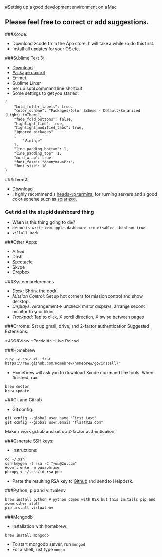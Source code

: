 #Setting up a good development environment on a Mac

## Please feel free to correct or add suggestions.

###Xcode:
* Download Xcode from the App store. It will take a while so do this first.
* Install all updates for your OS etc.

###Sublime Text 3:
* [Download](http://www.sublimetext.com/)
* [Package control](https://sublime.wbond.net/installation)
* Emmet
* Sublime Linter
* Set up [subl command line shortcut](http://stackoverflow.com/questions/16199581/opening-sublime-text-on-command-line-as-subl-on-mac-os)
* Some settings to get you started:

````
{
	"bold_folder_labels": true,
	"color_scheme": "Packages/Color Scheme - Default/Solarized (Light).tmTheme",
	"fade_fold_buttons": false,
	"highlight_line": true,
	"highlight_modified_tabs": true,
	"ignored_packages":
	[
		"Vintage"
	],
	"line_padding_bottom": 1,
	"line_padding_top": 1,
	"word_wrap": true,
	"font_face": "AnonymousPro",
	"font_size": 18
}
````
###iTerm2:
* [Download](http://www.iterm2.com/#/section/home)
* I highly recommend a [heads-up terminal](http://ivanvillareal.com/osx/setup-iterm2-to-behave-like-guake/) for running servers and a good color scheme such as [solarized](https://github.com/altercation/solarized/tree/master/iterm2-colors-solarized).


### Get rid of the stupid dashboard thing
* When is this thing going to die?
* ````` defaults write com.apple.dashboard mcx-disabled -boolean true `````
* ````killall Dock````
 


###Other Apps:
* Alfred
* Dash
* Spectacle
* Skype
* Dropbox

###System preferences:
* *Dock*: Shrink the dock. 
* *Mission Control*: Set up hot corners for mission control and show desktop.
* *Displays*: Arrangement-> uncheck mirror displays, arrange second monitor to your liking. 
* *Trackpad*: Tap to click, X scroll direction, X swipe between pages 

###Chrome:
Set up gmail, drive, and 2-factor authentication
Suggested Extensions:

*JSONView
*Pesticide
*Live Reload

###Homebrew
````
ruby -e "$(curl -fsSL https://raw.github.com/Homebrew/homebrew/go/install)"
````

* Homebrew will ask you to download Xcode command line tools. When finished, run: 

````
brew doctor
brew update
````


###Git and Github
* Git config:

````
git config --global user.name "First Last"
git config --global user.email "flast@2u.com"
````
Make a work github and set up 2-factor authentication.

###Generate SSH keys:
* Instructions:

````
cd ~/.ssh
ssh-keygen -t rsa -C "you@2u.com"
#don't enter a passphrase
pbcopy < ~/.ssh/id_rsa.pub
````
* Paste the resulting RSA key to [Github](https://github.com/settings/ssh) and send to Helpdesk.

###Python, pip and virtualenv

`````
brew install python # python comes with OSX but this installs pip and some other stuff
pip install virtualenv
`````

###Mongodb
* Installation with homebrew:

````	
brew install mongodb
````
* To start mongodb server, run ```` mongod ```` 
* For a shell, just type ```` mongo ```` 





